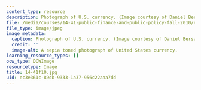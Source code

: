 ```yaml
---
content_type: resource
description: Photograph of U.S. currency. (Image courtesy of Daniel Bersak.)
file: /media/courses/14-41-public-finance-and-public-policy-fall-2010/ec3e361c89db93331a37956c22aaa7dd_14-41f10.jpg
file_type: image/jpeg
image_metadata:
  caption: Photograph of U.S. currency. (Image courtesy of Daniel Bersak.)
  credit: ''
  image-alt: A sepia toned photograph of United States currency.
learning_resource_types: []
ocw_type: OCWImage
resourcetype: Image
title: 14-41f10.jpg
uid: ec3e361c-89db-9333-1a37-956c22aaa7dd
---
```

